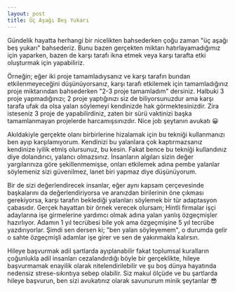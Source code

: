 ```yaml
---
layout: post
title: Üç Aşağı Beş Yukarı
---
```


Gündelik hayatta herhangi bir nicelikten bahsederken çoğu zaman "üç aşağı beş yukarı" bahsederiz. Bunu bazen gerçekten miktarı hatırlayamadığımız için yaparken, bazen de karşı tarafı ikna etmek veya karşı tarafta etki oluşturmak için yapabiliriz.

Örneğin; eğer iki proje tamamladıysanız ve karşı tarafın bundan etkilenmeyeceğini düşünüyorsanız, karşı tarafı etkilemek için tamamladığınız proje miktarından bahsederken "2-3 proje tamamladım" dersiniz. Halbuki 3 proje yapmadığınızı; 2 proje yaptığınızı siz de biliyorsunuzdur ama karşı tarafa ufak da olsa yalan söylemeyi kendinizde hak görmektesinizdir. Zira isteseniz 3 proje de yapabilirdiniz, zaten bir sürü vaktinizi başka tamamlanmayan projelerde harcamışsınızdır. Nice job şeytanın avukatı 😀

Akıldakiyle gerçekte olanı birbirlerine hizalamak için bu tekniği kullanmanızı ben ayıp karşılamıyorum. Kendinizi bu yalanlara çok kaptırmazsanız kendinize iyilik etmiş olursunuz, bu kesin. Fakat bence bu tekniği kullandınız diye dolandırıcı, yalancı olmazsınız. İnsanların algıları sizin değer yargılarınıza göre şekillenmemişse, onları etkilemek adına pembe yalanlar söylemeniz sizi güvenilmez, lanet biri yapmaz diye düşünüyorum.

Bir de sizi değerlendirecek insanlar, eğer aynı kapsam çerçevesinde başkalarını da değerlendiriyorsa ve aranızdan birilerinin öne çıkması gerekiyorsa, karşı tarafın beklediği yalanları söylemek bir tür adaptasyon çabasıdır. Gerçek hayattan bir örnek verecek olursam; Hintli firmalar işçi adaylarına işe girmelerine yardımcı olmak adına yalan yanlış özgeçmişler hazırlıyor. Adamın 1 yıl tecrübesi bile yok ama özgeçmişine 5 yıl tecrübe yazdırıyorlar. Şimdi sen dersen ki; "ben yalan söyleyemem", o durumda gelir o sahte özgeçmişli adamlar işe girer ve sen de yakınmakla kalırsın.

Hileye başvurmak adil şartlarda ayıplanabilir fakat toplumsal kuralların çoğunlukla adil insanları cezalandırdığı böyle bir gerçeklikte, hileye başvurmamak enayilik olarak nitelendirilebilir ve şu boş dünya hayatında nedensiz strese-sıkıntıya sebep olabilir. Siz makul ölçüde ve bu şartlarda hileye başvurun, ben sizi avukatınız olarak savunurum minik şeytanlar 😎
